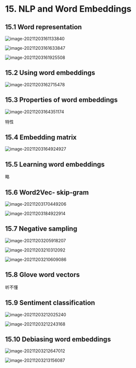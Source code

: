 # 15. NLP and Word Embeddings

## 15.1 Word representation

![image-20211203161133840](../../pictures/DL15-1-1.png)

![image-20211203161633847](../../pictures/DL15-1-2.png)

![image-20211203161925508](../../pictures/DL15-1-3.png)

## 15.2 Using word embeddings

![image-20211203162715478](../../pictures/DL16-2-1.png)

## 15.3 Properties of word embeddings

![image-20211203164351174](../../pictures/DL16-3-1.png)

特性

## 15.4 Embedding matrix

![image-20211203164924927](../../pictures/DL16-4-1.png)

## 15.5 Learning word embeddings

略

## 15.6 Word2Vec- skip-gram

![image-20211203170449206](../../pictures/DL16-6-1.png)

![image-20211203184922914](../../pictures/DL16-6-2.png)

## 15.7 Negative sampling

![image-20211203205918207](../../pictures/DL16-7-1.png)

![image-20211203210312092](../../pictures/DL16-7-2.png)

![image-20211203210609086](../../pictures/DL16-7-3.png)

## 15.8 Glove word vectors

听不懂

##  15.9 Sentiment classification

![image-20211203212025240](../../pictures/DL16-9-1.png)

![image-20211203212243168](../../pictures/DL16-9-2.png)

## 15.10 Debiasing word embeddings

![image-20211203212647012](../../pictures/DL16-10-1.png)

![image-20211203213156087](../../pictures/DL15-10-2.png)























































































































